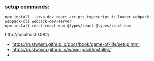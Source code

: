 ### setup commands:
```
npm install --save-dev react-scripts typescript ts-loader webpack webpack-cli webpack-dev-server
npm install react react-dom @types/react @types/react-dom
```


http://localhost:8082/


- https://rustwasm.github.io/docs/book/game-of-life/setup.html
- https://rustwasm.github.io/wasm-pack/installer/
- 